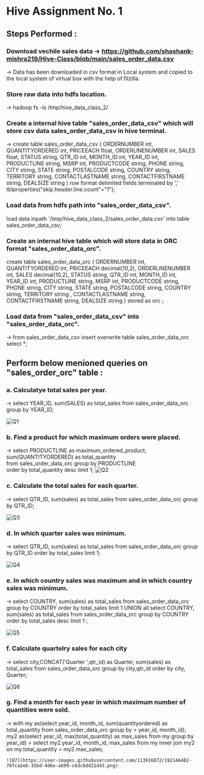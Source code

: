 # Hive Assignment No. 1
## Steps Performed :
### Download vechile sales data -> https://github.com/shashank-mishra219/Hive-Class/blob/main/sales_order_data.csv

-> Data has been downloaded in csv format in Local system and copied to the local system of virtual box with the help of filzilla.

### Store raw data into hdfs location.

-> hadoop fs -ls /tmp/hive_data_class_2/
### Create a internal hive table "sales_order_data_csv" which will store csv data sales_order_data_csv in hive terminal.

-> create table sales_order_data_csv
(
ORDERNUMBER int,
QUANTITYORDERED int,
PRICEEACH float,
ORDERLINENUMBER int,
SALES float,
STATUS string,
QTR_ID int,
MONTH_ID int,
YEAR_ID int,
PRODUCTLINE string,
MSRP int,
PRODUCTCODE string,
PHONE string,
CITY string,
STATE string,
POSTALCODE string,
COUNTRY string,
TERRITORY string,
CONTACTLASTNAME string,
CONTACTFIRSTNAME string,
DEALSIZE string
)
row format delimited
fields terminated by ','
tblproperties("skip.header.line.count"="1");

### Load data from hdfs path into "sales_order_data_csv".

load data inpath '/tmp/hive_data_class_2/sales_order_data.csv' into table sales_order_data_csv;

### Create an internal hive table which will store data in ORC format "sales_order_data_orc".

create table sales_order_data_orc
(
ORDERNUMBER int,
QUANTITYORDERED int,
PRICEEACH decimal(10,2),
ORDERLINENUMBER int,
SALES decimal(10,2),
STATUS string,
QTR_ID int,
MONTH_ID int,
YEAR_ID int,
PRODUCTLINE string,
MSRP int,
PRODUCTCODE string,
PHONE string,
CITY string,
STATE string,
POSTALCODE string,
COUNTRY string,
TERRITORY string ,
CONTACTLASTNAME string,
CONTACTFIRSTNAME string,
DEALSIZE string
)
stored as orc ;

### Load data from "sales_order_data_csv" into "sales_order_data_orc".

->  from sales_order_data_csv insert overwrite table sales_order_data_orc select *;

## Perform below menioned queries on "sales_order_orc" table :

### a. Calculatye total sales per year.

->  select YEAR_ID, sum(SALES) as total_sales from sales_order_data_orc group by YEAR_ID;

![Q1](https://user-images.githubusercontent.com/113916872/191071559-77a3d267-3b8e-490a-89da-8955afd84dbb.png)


### b. Find a product for which maximum orders were placed.
-> select  PRODUCTLINE as maximum_ordered_product,
        sum(QUANTITYORDERED) as total_quantity  
       from sales_order_data_orc 
       group by PRODUCTLINE  
       order by total_quantity desc 
       limit 1;
       ![Q2](https://user-images.githubusercontent.com/113916872/191072388-51c04bc0-850c-406b-ac7c-a7b2e110c594.png)
    
### c. Calculate the total sales for each quarter.

-> select QTR_ID, sum(sales) as total_sales from sales_order_data_orc group by QTR_ID;

![Q3](https://user-images.githubusercontent.com/113916872/191079840-2e15f286-e8eb-4ed4-864c-73f2e193b0b6.png)

### d. In which quarter sales was minimum.

-> select QTR_ID, sum(sales) as total_sales from sales_order_data_orc group by QTR_ID order by total_sales limit 1;

![Q4](https://user-images.githubusercontent.com/113916872/191079997-59b63476-133f-43b2-b22f-d941aae8a5f3.png)

### e. In which country sales was maximum and in which country sales was minimum.

-> select COUNTRY, sum(sales) as total_sales from sales_order_data_orc group by COUNTRY order by total_sales limit 1 UNION all select COUNTRY, sum(sales) as total_sales from sales_order_data_orc group by COUNTRY order by total_sales desc limit 1 ;

![Q5](https://user-images.githubusercontent.com/113916872/191089277-02027588-0b49-4155-85a4-56290f104644.png)


### f. Calculate quartelry sales for each city

-> select  city,CONCAT('Quarter ',qtr_id) as Quarter, sum(sales) as total_sales from  sales_order_data_orc group by city,qtr_id order by city, Quarter;

![Q6](https://user-images.githubusercontent.com/113916872/191089313-4de2f9d4-ce07-4a38-9121-607947f7fba2.png)


### g.  Find a month for each year in which maximum number of quantities were sold.

->  with my as(select year_id, month_id, sum(quantityordered) as total_quantity from sales_order_data_orc group by
    > year_id, month_id), my2 as(select year_id, max(total_quantity) as max_sales from my group by year_id)
    > select my2.year_id, month_id, max_sales from my inner join my2 on my.total_quantity = my2.max_sales;
    
    ![Q7](https://user-images.githubusercontent.com/113916872/192146482-76fca2eb-35bd-4d6e-ab99-c6dc6dd21d43.png)
















